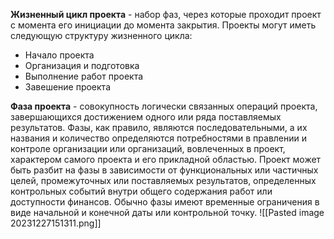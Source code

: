 **Жизненный цикл проекта** - набор фаз, через которые проходит
проект с момента его инициации до момента закрытия. Проекты могут
иметь следующую структуру жизненного цикла:
- Начало проекта
- Организация и подготовка
- Выполнение работ проекта
- Завешение проекта

**Фаза проекта** - совокупность логически связанных операций проекта, завершающихся достижением одного или ряда поставляемых результатов. Фазы, как правило, являются последовательными, а их названия и количество определяются потребностями в правлении и контроле организации или организаций, вовлеченных в проект, характером самого проекта и его прикладной областью. Проект может быть разбит на фазы в зависимости от функциональных или частичных целей, промежуточных или поставляемых результатов, определенных контрольных событий внутри общего содержания работ или доступности финансов. Обычно фазы имеют временные ограничения в виде начальной и конечной даты или контрольной точку.
![[Pasted image 20231227151311.png]]